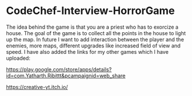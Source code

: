# CodeChef-Interview-HorrorGame
 
The idea behind the game is that you are a priest who has to exorcize a house. The goal of the game is to collect all the points in the house to light up the map. In future I want to add interaction between the player and the enemies, more maps, different upgrades like increased field of view and speed. I have also added the links for my other games which I have uploaded:

https://play.google.com/store/apps/details?id=com.Yatharth.Ribittt&pcampaignid=web_share 

https://creative-yt.itch.io/
